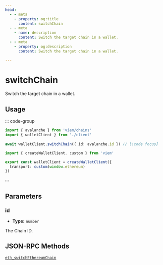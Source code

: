 ```yaml
---
head:
  - - meta
    - property: og:title
      content: switchChain
  - - meta
    - name: description
      content: Switch the target chain in a wallet.
  - - meta
    - property: og:description
      content: Switch the target chain in a wallet.

---
```


# switchChain

Switch the target chain in a wallet.

## Usage

::: code-group

```ts [example.ts]
import { avalanche } from 'viem/chains'
import { walletClient } from './client'
 
await walletClient.switchChain({ id: avalanche.id }) // [!code focus]
```

```ts [client.ts]
import { createWalletClient, custom } from 'viem'

export const walletClient = createWalletClient({
  transport: custom(window.ethereum)
})
```

:::


## Parameters

### id

- **Type:** `number`

The Chain ID.

## JSON-RPC Methods

[`eth_switchEthereumChain`](https://eips.ethereum.org/EIPS/eip-3326)